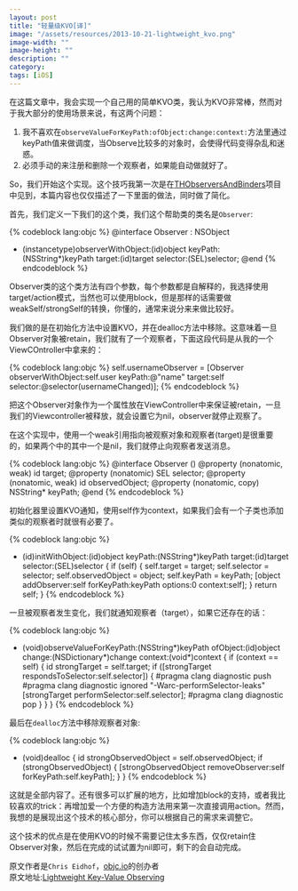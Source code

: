 ```yaml
---
layout: post
title: "轻量级KVO[译]"
image: "/assets/resources/2013-10-21-lightweight_kvo.png"
image-width: ""
image-height: ""
description: ""
category: 
tags: [iOS]
---
```



在这篇文章中，我会实现一个自己用的简单KVO类，我认为KVO非常棒，然而对于我大部分的使用场景来说，有这两个问题：  
1. 我不喜欢在`observeValueForKeyPath:ofObject:change:context:`方法里通过keyPath值来做调度，当Observe比较多的对象时，会使得代码变得杂乱和迷惑。
2. 必须手动的来注册和删除一个观察者，如果能自动做就好了。

So，我们开始这个实现。这个技巧我第一次是在[THObserversAndBinders](https://github.com/th-in-gs/THObserversAndBinders)项目中见到，本篇内容也仅仅描述了一下里面的做法，同时做了简化。

首先，我们定义一下我们的这个类，我们这个帮助类的类名是`Observer`:

{% codeblock lang:objc %}
@interface Observer : NSObject
+ (instancetype)observerWithObject:(id)object
                           keyPath:(NSString*)keyPath
                            target:(id)target
                          selector:(SEL)selector;
@end
{% endcodeblock %}

Observer类的这个类方法有四个参数，每个参数都是自解释的，我选择使用target/action模式，当然也可以使用block，但是那样的话需要做weakSelf/strongSelf的转换，你懂的，通常来说分来来做比较好。

我们做的是在初始化方法中设置KVO，并在dealloc方法中移除。这意味着一旦Observer对象被retain，我们就有了一个观察者，下面这段代码是从我的一个ViewCOntroller中拿来的：

{% codeblock lang:objc %}
self.usernameObserver = [Observer observerWithObject:self.user
                                             keyPath:@"name"
                                              target:self
                                            selector:@selector(usernameChanged)];
{% endcodeblock %}

把这个Observer对象作为一个属性放在ViewController中来保证被retain，一旦我们的Viewcontroller被释放，就会设置它为nil，observer就停止观察了。

在这个实现中，使用一个weak引用指向被观察对象和观察者(target)是很重要的，如果两个中的其中一个是nil，我们就停止向观察者发送消息。

{% codeblock lang:objc %}
@interface Observer ()
@property (nonatomic, weak) id target;
@property (nonatomic) SEL selector;
@property (nonatomic, weak) id observedObject;
@property (nonatomic, copy) NSString* keyPath;
@end
{% endcodeblock %}

初始化器里设置KVO通知，使用self作为context，如果我们会有一个子类也添加类似的观察者时就很有必要了。

{% codeblock lang:objc %}
- (id)initWithObject:(id)object keyPath:(NSString*)keyPath target:(id)target selector:(SEL)selector
{
  if (self) {
    self.target = target;
    self.selector = selector;
    self.observedObject = object;
    self.keyPath = keyPath;
    [object addObserver:self forKeyPath:keyPath options:0 context:self];
  }
  return self;
}
{% endcodeblock %}

一旦被观察者发生变化，我们就通知观察者（target），如果它还存在的话：

{% codeblock lang:objc %}
- (void)observeValueForKeyPath:(NSString*)keyPath ofObject:(id)object change:(NSDictionary*)change context:(void*)context
{
if (context == self) {
  id strongTarget = self.target;
  if ([strongTarget respondsToSelector:self.selector]) {
#pragma clang diagnostic push
#pragma clang diagnostic ignored "-Warc-performSelector-leaks"
    [strongTarget performSelector:self.selector];
#pragma clang diagnostic pop
  }
}
}
{% endcodeblock %}

最后在`dealloc`方法中移除观察者对象:

{% codeblock lang:objc %}
- (void)dealloc
{
    id strongObservedObject = self.observedObject;
    if (strongObservedObject) {
        [strongObservedObject removeObserver:self forKeyPath:self.keyPath];
    }
}
{% endcodeblock %}

这就是全部内容了。还有很多可以扩展的地方，比如增加block的支持，或者我比较喜欢的trick：再增加爱一个方便的构造方法用来第一次直接调用action。然而，我想的是展现出这个技术的核心部分，你可以根据自己的需求来调整它。

这个技术的优点是在使用KVO的时候不需要记住太多东西，仅仅retain住Observer对象，然后在完成的试试置为nil即可，剩下的会自动完成。

原文作者是`Chris Eidhof`，[objc.io](http://objc.io/)的创办者  
原文地址:[Lightweight Key-Value Observing](http://chris.eidhof.nl/post/63590250009/lightweight-key-value-observing)


